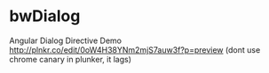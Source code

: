 bwDialog
========

Angular Dialog Directive
Demo http://plnkr.co/edit/0oW4H38YNm2mjS7auw3f?p=preview (dont use chrome canary in plunker, it lags)
